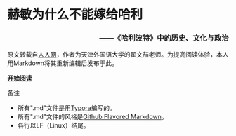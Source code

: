 # 赫敏为什么不能嫁给哈利

<h3 align="right">——《哈利波特》中的历史、文化与政治</h3>

原文转载自[人人网](http://blog.renren.com/share/100084742/13872331029)，作者为天津外国语大学的翟文喆老师。为提高阅读体验，本人用Markdown将其重新编辑后发布于此。

[**开始阅读**](./赫敏为什么不能嫁给哈利——《哈利波特》中的历史、文化与政治.md)

备注

- 所有".md"文件是用[Typora](http://typora.io)编写的。
- 所有".md"文件的风格是[Github Flavored Markdown](https://guides.github.com/features/mastering-markdown/#GitHub-flavored-markdown)。
- 各行以LF（Linux）结尾。